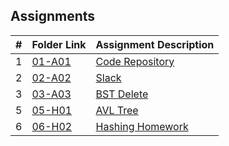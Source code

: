 ## Assignments

|  #  | Folder Link | Assignment Description |
| :-: | ----------- | ---------------------- |
|  1  | [01-A01](./A01/README.md)      | [Code Repository](./01-A01/README.md)          |
|  2  | [02-A02](./README.md)      | [Slack](./02-A02/README.md)         |
|  3  | [03-A03](./A03/README.md)      | [BST Delete](./03-A03/README.md)          |
|  5  | [05-H01](./05-H01/README.md)      | [AVL Tree](./05-H01/main.cpp)          |
|  6  | [06-H02](./06-H02/README.md)      | [Hashing Homework](./06-H02/README.md)          |
